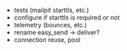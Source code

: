 - tests (mailpit starttls, etc.)
- configure if starttls is required or not
- telemetry (bounces, etc.)
- rename easy_send -> deliver?
- connection reuse, pool
